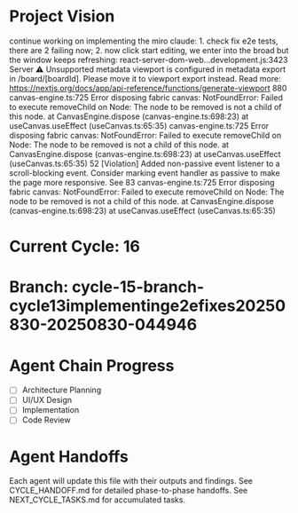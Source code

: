 # Project Vision
continue working on implementing the miro claude: 1. check fix e2e tests, there are 2 failing now; 2. now click start editing, we enter into the broad but the window keeps refreshing: react-server-dom-web…development.js:3423  Server   ⚠ Unsupported metadata viewport is configured in metadata export in /board/[boardId]. Please move it to viewport export instead.
Read more: https://nextjs.org/docs/app/api-reference/functions/generate-viewport
880
canvas-engine.ts:725 Error disposing fabric canvas: NotFoundError: Failed to execute removeChild on Node: The node to be removed is not a child of this node.
    at CanvasEngine.dispose (canvas-engine.ts:698:23)
    at useCanvas.useEffect (useCanvas.ts:65:35)
canvas-engine.ts:725 Error disposing fabric canvas: NotFoundError: Failed to execute removeChild on Node: The node to be removed is not a child of this node.
    at CanvasEngine.dispose (canvas-engine.ts:698:23)
    at useCanvas.useEffect (useCanvas.ts:65:35)
52
[Violation] Added non-passive event listener to a scroll-blocking <some> event. Consider marking event handler as passive to make the page more responsive. See <URL>
83
canvas-engine.ts:725 Error disposing fabric canvas: NotFoundError: Failed to execute removeChild on Node: The node to be removed is not a child of this node.
    at CanvasEngine.dispose (canvas-engine.ts:698:23)
    at useCanvas.useEffect (useCanvas.ts:65:35)

# Current Cycle: 16
# Branch: cycle-15-branch-cycle13implementinge2efixes20250830-20250830-044946

# Agent Chain Progress
- [ ] Architecture Planning
- [ ] UI/UX Design  
- [ ] Implementation
- [ ] Code Review

# Agent Handoffs
Each agent will update this file with their outputs and findings.
See CYCLE_HANDOFF.md for detailed phase-to-phase handoffs.
See NEXT_CYCLE_TASKS.md for accumulated tasks.
